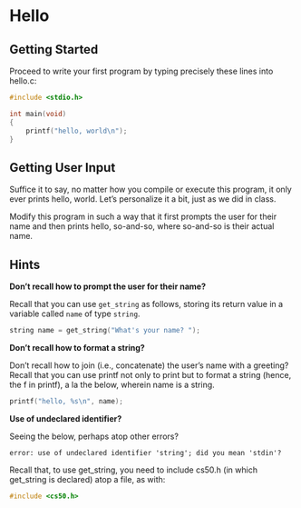 # Hello

## Getting Started

Proceed to write your first program by typing precisely these lines into hello.c:

```c
#include <stdio.h>

int main(void)
{
    printf("hello, world\n");
}
```

## Getting User Input

Suffice it to say, no matter how you compile or execute this program, it only ever prints hello, world. Let’s personalize it a bit, just as we did in class.

Modify this program in such a way that it first prompts the user for their name and then prints hello, so-and-so, where so-and-so is their actual name.

## Hints

**Don’t recall how to prompt the user for their name?**

Recall that you can use ``get_string`` as follows, storing its return value in a variable called ``name`` of type ``string``.

```c
string name = get_string("What's your name? ");
```

**Don’t recall how to format a string?**

Don’t recall how to join (i.e., concatenate) the user’s name with a greeting? Recall that you can use printf not only to print but to format a string (hence, the f in printf), a la the below, wherein name is a string.

```c
printf("hello, %s\n", name);
```

**Use of undeclared identifier?**

Seeing the below, perhaps atop other errors?

```
error: use of undeclared identifier 'string'; did you mean 'stdin'?
```

Recall that, to use get_string, you need to include cs50.h (in which get_string is declared) atop a file, as with:

```c
#include <cs50.h>
```
